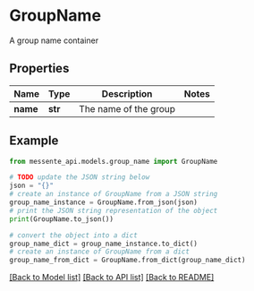 # GroupName

A group name container

## Properties

Name | Type | Description | Notes
------------ | ------------- | ------------- | -------------
**name** | **str** | The name of the group | 

## Example

```python
from messente_api.models.group_name import GroupName

# TODO update the JSON string below
json = "{}"
# create an instance of GroupName from a JSON string
group_name_instance = GroupName.from_json(json)
# print the JSON string representation of the object
print(GroupName.to_json())

# convert the object into a dict
group_name_dict = group_name_instance.to_dict()
# create an instance of GroupName from a dict
group_name_from_dict = GroupName.from_dict(group_name_dict)
```
[[Back to Model list]](../README.md#documentation-for-models) [[Back to API list]](../README.md#documentation-for-api-endpoints) [[Back to README]](../README.md)


